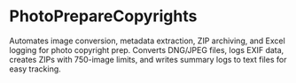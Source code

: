 # PhotoPrepareCopyrights
Automates image conversion, metadata extraction, ZIP archiving, and Excel logging for photo copyright prep. Converts DNG/JPEG files, logs EXIF data, creates ZIPs with 750-image limits, and writes summary logs to text files for easy tracking.
